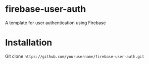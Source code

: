 # firebase-user-auth
A template for user authentication using Firebase

# Installation
Git clone
`
https://github.com/yourusername/firebase-user-auth.git
`

